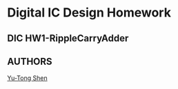 # Digital IC Design Homework

## DIC HW1-RippleCarryAdder

## AUTHORS
[Yu-Tong Shen](https://github.com/yutongshen/)
